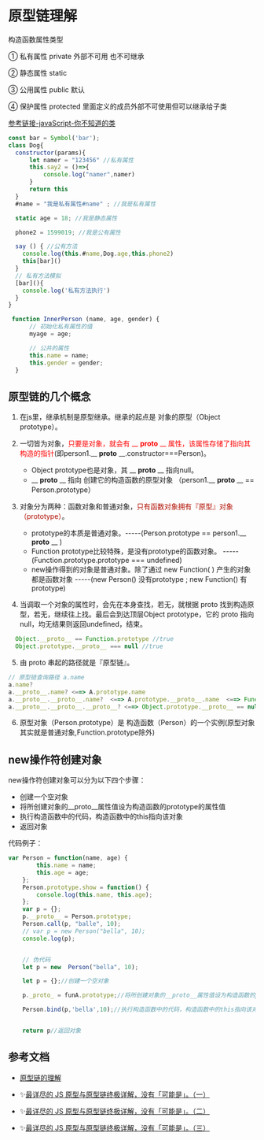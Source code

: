 # 原型链理解

构造函数属性类型

① 私有属性 private 外部不可用 也不可继承

② 静态属性 static  

③ 公用属性 public 默认 

④ 保护属性  protected  里面定义的成员外部不可使用但可以继承给子类

[参考链接-javaScript-你不知道的类](https://www.136.la/jingpin/show-207715.html)
``` javascript
const bar = Symbol('bar');
class Dog{
  constructor(params){
      let namer = "123456" //私有属性
      this.say2 = ()=>{
          console.log("namer",namer)
      }
      return this
  }
  #name = "我是私有属性#name" ; //我是私有属性

  static age = 18; //我是静态属性

  phone2 = 1599019; //我是公有属性

  say () { //公有方法
    console.log(this.#name,Dog.age,this.phone2)
    this[bar]()
  }
  // 私有方法模拟
  [bar](){
    console.log('私有方法执行')
  }
}

 function InnerPerson (name, age, gender) {
      // 初始化私有属性的值
      myage = age;

      // 公共的属性
      this.name = name;
      this.gender = gender;
  }
```

## 原型链的几个概念

1. 在js里，继承机制是原型继承。继承的起点是 对象的原型（Object prototype）。

2. 一切皆为对象，<font color="red">只要是对象，就会有 __ **proto** __ 属性，该属性存储了指向其构造的指针</font>(即person1.__ **proto** __.constructor===Person)。
    + Object prototype也是对象，其 __ **proto** __ 指向null。
    + __ **proto** __ 指向 创建它的构造函数的原型对象 （person1.__ **proto** __ == Person.prototype）

3. 对象分为两种：函数对象和普通对象，<font color="bule">只有函数对象拥有『原型』对象（prototype）</font>。
    + prototype的本质是普通对象。-----(Person.prototype ==  person1.__ **proto** __ )
    + Function prototype比较特殊，是没有prototype的函数对象。 -----(Function.prototype.prototype === undefined)
    + new操作得到的对象是普通对象。除了通过 new Function( ) 产生的对象都是函数对象 -----(new Person() 没有prototype ; new Function() 有prototype)

4. 当调取一个对象的属性时，会先在本身查找，若无，就根据 proto 找到构造原型，若无，继续往上找。最后会到达顶层Object prototype，它的 proto 指向null，均无结果则返回undefined，结束。

  ```javascript
    Object.__proto__ == Function.prototype //true
    Object.prototype.__proto__ === null //true
  ```

5. 由 proto 串起的路径就是『原型链』。

```javascript
// 原型链查询路径 a.name
a.name?
a.__proto__.name? <==> A.prototype.name
a.__proto__.__proto__.name?  <==> A.prototype.__proto__.name  <==> Function.prototype.name <==> Object.__proto__
a.__proto__.__proto__.__proto__? <==> Object.prototype.__proto__ == null
```

6. 原型对象（Person.prototype）是 构造函数（Person）的一个实例(原型对象其实就是普通对象,Function.prototype除外)


## new操作符创建对象

new操作符创建对象可以分为以下四个步骤：

+ 创建一个空对象
+ 将所创建对象的__proto__属性值设为构造函数的prototype的属性值
+ 执行构造函数中的代码，构造函数中的this指向该对象
+ 返回对象

代码例子：

```javascript
var Person = function(name, age) {
        this.name = name;
        this.age = age;
    };
    Person.prototype.show = function() {
        console.log(this.name, this.age);
    };
    var p = {};
    p.__proto__ = Person.prototype;
    Person.call(p, "balle", 10);
    // var p = new Person("bella", 10);
    console.log(p);


    // 伪代码
    let p = new  Person("bella", 10);

    let p = {};//创建一个空对象

    p._proto_ = funA.prototype;//将所创建对象的__proto__属性值设为构造函数的prototype的属性值

    Person.bind(p,'bella',10);//执行构造函数中的代码，构造函数中的this指向该对象


    return p//返回对象

```

## 参考文档

+ [原型链的理解](https://www.jianshu.com/p/17b2d4dd6867)

+ ✨[最详尽的 JS 原型与原型链终极详解，没有「可能是」。（一）](https://www.jianshu.com/p/dee9f8b14771)

+ ✨[最详尽的 JS 原型与原型链终极详解，没有「可能是」。（二）](https://www.jianshu.com/p/652991a67186)

+ ✨[最详尽的 JS 原型与原型链终极详解，没有「可能是」。（三）](https://www.jianshu.com/p/a4e1e7b6f4f8)